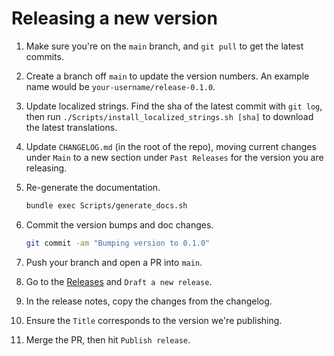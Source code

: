 # Releasing a new version

1. Make sure you're on the `main` branch, and `git pull` to get the latest commits.

1. Create a branch off `main` to update the version numbers. An example name would be `your-username/release-0.1.0`.

1. Update localized strings. Find the sha of the latest commit with `git log`, then run `./Scripts/install_localized_strings.sh [sha]` to download the latest translations. 

1. Update `CHANGELOG.md` (in the root of the repo), moving current changes under `Main` to a new section under `Past Releases` for the version you are releasing.

1. Re-generate the documentation.
   ```bash
   bundle exec Scripts/generate_docs.sh
   ```

1. Commit the version bumps and doc changes.
   ```bash
   git commit -am "Bumping version to 0.1.0"
   ```

1. Push your branch and open a PR into `main`.

1. Go to the [Releases](https://github.com/square/Listable/releases) and `Draft a new release`.

1. In the release notes, copy the changes from the changelog.

1. Ensure the `Title` corresponds to the version we're publishing.

1. Merge the PR, then hit `Publish release`.